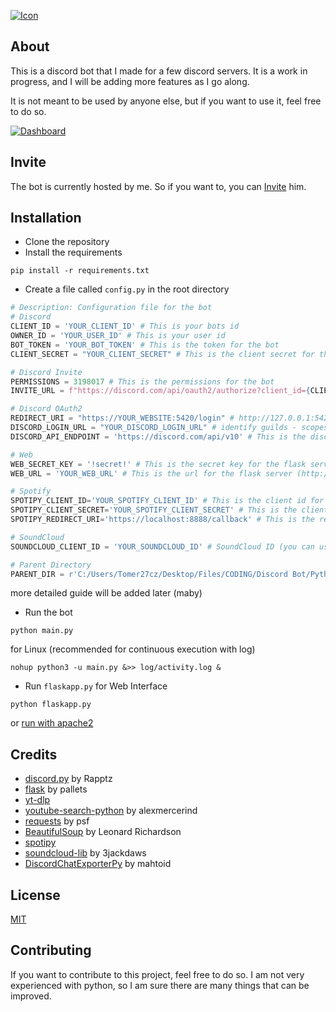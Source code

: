 [![Icon](https://raw.githubusercontent.com/Tomer27cz/discord_bot_stanley_the_7th/master/.github/icon.svg)](#readme)

## About

This is a discord bot that I made for a few discord servers. It is a work in progress, and I will be adding more features as I go along.

It is not meant to be used by anyone else, but if you want to use it, feel free to do so.

[![Dashboard](https://raw.githubusercontent.com/Tomer27cz/discord_bot_stanley_the_7th/master/.github/dashboard.png)](#readme)

## Invite

The bot is currently hosted by me. So if you want to, you can [Invite](https://discord.com/api/oauth2/authorize?client_id=1007004463933952120&permissions=3198017&scope=bot) him.

## Installation

- Clone the repository 
- Install the requirements
```
pip install -r requirements.txt
```
- Create a file called `config.py` in the root directory
```python
# Description: Configuration file for the bot
# Discord
CLIENT_ID = 'YOUR_CLIENT_ID' # This is your bots id
OWNER_ID = 'YOUR_USER_ID' # This is your user id
BOT_TOKEN = 'YOUR_BOT_TOKEN' # This is the token for the bot
CLIENT_SECRET = "YOUR_CLIENT_SECRET" # This is the client secret for the bot

# Discord Invite
PERMISSIONS = 3198017 # This is the permissions for the bot
INVITE_URL = f"https://discord.com/api/oauth2/authorize?client_id={CLIENT_ID}&permissions={PERMISSIONS}&scope=bot" # a discord invite url

# Discord OAuth2
REDIRECT_URI = "https://YOUR_WEBSITE:5420/login" # http://127.0.0.1:5420/login is the default redirect uri for the flask server
DISCORD_LOGIN_URL = "YOUR_DISCORD_LOGIN_URL" # identify guilds - scopes are required for the bot to work
DISCORD_API_ENDPOINT = 'https://discord.com/api/v10' # This is the discord api endpoint (more recent version may be available)

# Web
WEB_SECRET_KEY = '!secret!' # This is the secret key for the flask server
WEB_URL = 'YOUR_WEB_URL' # This is the url for the flask server (http://127.0.0.1:5420 is the default url)

# Spotify
SPOTIPY_CLIENT_ID='YOUR_SPOTIFY_CLIENT_ID' # This is the client id for the spotify api
SPOTIPY_CLIENT_SECRET='YOUR_SPOTIFY_CLIENT_SECRET' # This is the client secret for the spotify api
SPOTIPY_REDIRECT_URI='https://localhost:8888/callback' # This is the redirect uri for the spotify api

# SoundCloud
SOUNDCLOUD_CLIENT_ID = 'YOUR_SOUNDCLOUD_ID' # SoundCloud ID (you can use your accounts id -> developer tools)

# Parent Directory
PARENT_DIR = r'C:/Users/Tomer27cz/Desktop/Files/CODING/Discord Bot/Python/nicholas_the_7th/' # Leave blank if running from root directory (has to be absolute path and have / at the end)
```
more detailed guide will be added later (maby)
- Run the bot
```
python main.py
```
for Linux (recommended for continuous execution with log)
```
nohup python3 -u main.py &>> log/activity.log &
```


- Run `flaskapp.py` for Web Interface
```
python flaskapp.py
```
or [run with apache2](https://example.com)


## Credits

- [discord.py](https://github.com/Rapptz/discord.py) by Rapptz
- [flask](https://github.com/pallets/flask) by pallets
- [yt-dlp](https://github.com/yt-dlp/yt-dlp)
- [youtube-search-python](https://github.com/alexmercerind/youtube-search-python) by alexmercerind
- [requests](https://github.com/psf/requests) by psf
- [BeautifulSoup](https://www.crummy.com/software/BeautifulSoup/) by Leonard Richardson
- [spotipy](https://github.com/spotipy-dev/spotipy)
- [soundcloud-lib](https://github.com/3jackdaws/soundcloud-lib) by 3jackdaws
- [DiscordChatExporterPy](https://github.com/mahtoid/DiscordChatExporterPy) by mahtoid

## License

[MIT](https://choosealicense.com/licenses/mit/)

## Contributing

If you want to contribute to this project, feel free to do so. I am not very experienced with python, so I am sure there are many things that can be improved.
